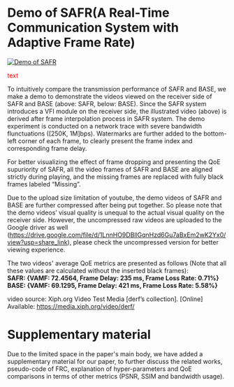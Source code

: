 # Demo of SAFR(A Real-Time Communication System with Adaptive Frame Rate)

[![Demo of SAFR](https://res.cloudinary.com/marcomontalbano/image/upload/v1679299276/video_to_markdown/images/youtube--XNW-uDKIOg8-c05b58ac6eb4c4700831b2b3070cd403.jpg)](https://www.youtube.com/watch?v=XNW-uDKIOg8 "Demo of SAFR")

<span style="color: red;">text</span>

To intuitively compare the transmission performance of SAFR and BASE, we make a demo to demonstrate the videos viewed on the receiver side of SAFR and BASE (above: SAFR, below: BASE). Since the SAFR system introduces a VFI module on the receiver side, the illustrated video (above) is derived after frame interpolation process in SAFR system. The demo experiment is conducted on a network trace with severe bandwidth flunctuations ([250K, 1M]bps). Watermarks are further added to the bottom-left corner of each frame, to clearly present the frame index and corresponding frame delay.

For better visualizing the effect of frame dropping and presenting the QoE supuriority of SAFR, all the video frames of SAFR and BASE are aligned strictly during playing, and the missing frames are replaced with fully black frames labeled “Missing”.

Due to the upload size limitation of youtube, the demo videos of SAFR and BASE are further compressed after being put together. So please note that the demo videos’ visual quality is unequal to the actual visual quality on the receiver side. However, the uncompressed raw videos are uploaded to the Google driver as well (https://drive.google.com/file/d/1LnnHO9DBllGqnHzd6Gu7aBxEm2wK2Yx0/view?usp=share_link), please check the uncompressed version for better viewing experience.

The two videos' average QoE metrics are presented as follows (Note that all these values are calculated without the inserted black frames):  
**SAFR: {VAMF: 72.4564, Frame Delay: 235 ms, Frame Loss Rate: 0.71%}**  
**BASE: {VAMF: 69.1295, Frame Delay: 421 ms, Frame Loss Rate: 5.58%}**   

video source: Xiph.org Video Test Media [derf’s collection]. [Online] Available: https://media.xiph.org/video/derf/

# Supplementary material
Due to the limited space in the paper's main body, we have added a supplementary material for our paper, to further discuss the related works, pseudo-code of FRC, explanation of hyper-parameters and QoE comparisons in terms of other metrics (PSNR, SSIM and bandwidth usage).
